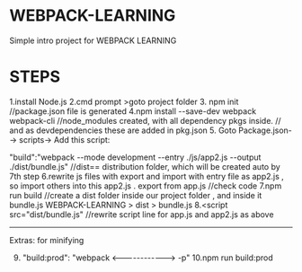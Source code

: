 # WEBPACK-LEARNING
Simple intro project for WEBPACK LEARNING

# STEPS
1.install Node.js
2.cmd prompt >goto project folder
3. npm init
    //package.json file is generated
4.npm install --save-dev webpack webpack-cli
    //node_modules created, with all dependency pkgs inside.
   // and as devdependencies these are added in pkg.json
5. Goto Package.json--> scripts-> Add this script:

   "build":"webpack --mode development --entry ./js/app2.js --output ./dist/bundle.js"
   //dist== distribution folder, which will be created auto by 7th step
6.rewrite js files with export and import 
  with entry file as app2.js , so import others into this app2.js .
  export from app.js  //check code
7.npm run build
    //create a dist folder inside our project folder , and inside it bundle.js
    WEBPACK-LEARNING > dist > bundle.js
8.<script src="dist/bundle.js"</script> 
//rewrite script line for app.js and app2.js as above

------
Extras: for minifying

9. "build:prod": "webpack <------------> -p"
10.npm run build:prod
